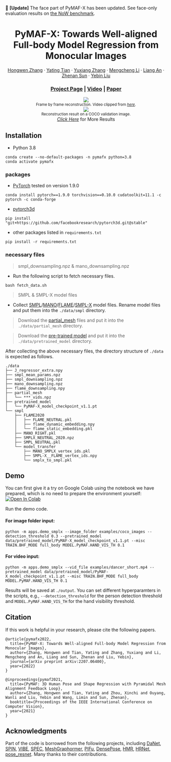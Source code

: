 🚩 **[Update]** The face part of PyMAF-X has been updated. See face-only evaluation results on [the NoW benchmark](https://now.is.tue.mpg.de/nonmetricalevaluation.html).

<div align="center">

# PyMAF-X: Towards Well-aligned Full-body Model Regression from Monocular Images

[Hongwen Zhang](https://github.com/HongwenZhang) · [Yating Tian](https://github.com/tinatiansjz) · [Yuxiang Zhang](https://zhangyux15.github.io) · [Mengcheng Li](https://github.com/Dw1010) · [Liang An](https://anl13.github.io) · [Zhenan Sun](http://www.cbsr.ia.ac.cn/users/znsun) · [Yebin Liu](https://www.liuyebin.com)

### [Project Page](https://www.liuyebin.com/pymaf-x) | [Video](https://www.bilibili.com/video/BV1pN4y1T7dY) | [Paper](https://arxiv.org/abs/2207.06400)

</div>

<p align="center">
    <img src="https://hongwenzhang.github.io/pymaf-x/files/dance_demo.gif">
    <br>
    <sup>Frame by frame reconstruction. Video clipped from <a href="https://www.youtube.com/watch?v=Ltt4dkRkSG0" target="_blank"><i>here</i></a>.</sup>
    <br>
    <img src="https://hongwenzhang.github.io/pymaf-x/files/img_demo.png">
    <br>
    <sup>Reconstruction result on a COCO validation image.</sup>
    <br>
    <a href="https://www.liuyebin.com/pymaf-x" target="_blank"><i>Click Here</i></a> for More Results
</p>

## Installation

- Python 3.8

```
conda create --no-default-packages -n pymafx python=3.8
conda activate pymafx
```

### packages

- [PyTorch](https://www.pytorch.org) tested on version 1.9.0
```
conda install pytorch==1.9.0 torchvision==0.10.0 cudatoolkit=11.1 -c pytorch -c conda-forge
```

- [pytorch3d](https://github.com/facebookresearch/pytorch3d/blob/main/INSTALL.md)
```
pip install "git+https://github.com/facebookresearch/pytorch3d.git@stable"
```

- other packages listed in `requirements.txt`
```
pip install -r requirements.txt
```

### necessary files

> smpl_downsampling.npz & mano_downsampling.npz

- Run the following script to fetch necessary files.

```
bash fetch_data.sh
```
> SMPL & SMPL-X model files

- Collect [SMPL](https://smpl.is.tue.mpg.de)/[MANO](https://mano.is.tue.mpg.de)/[FLAME](https://flame.is.tue.mpg.de)/[SMPL-X](https://smpl-x.is.tue.mpg.de) model files. Rename model files and put them into the `./data/smpl` directory.

> Download the [partial_mesh](https://cloud.tsinghua.edu.cn/d/3bc20811a93b488b99a9) files and put it into the `./data/partial_mesh` directory.

> Download the [pre-trained model](https://cloud.tsinghua.edu.cn/d/3bc20811a93b488b99a9) and put it into the `./data/pretrained_model` directory.

After collecting the above necessary files, the directory structure of `./data` is expected as follows.  
```
./data
├── J_regressor_extra.npy
├── smpl_mean_params.npz
├── smpl_downsampling.npz
├── mano_downsampling.npz
├── flame_downsampling.npy
├── partial_mesh
│   └── ***_vids.npz
├── pretrained_model
│   └── PyMAF-X_model_checkpoint_v1.1.pt
└── smpl
    ├── FLAME2020
    │   ├── FLAME_NEUTRAL.pkl
    │   ├── flame_dynamic_embedding.npy
    │   └── flame_static_embedding.pkl
    ├── MANO_RIGHT.pkl
    ├── SMPLX_NEUTRAL_2020.npz
    ├── SMPL_NEUTRAL.pkl
    └── model_transfer
        ├── MANO_SMPLX_vertex_ids.pkl
        ├── SMPL-X__FLAME_vertex_ids.npy
        └── smplx_to_smpl.pkl
```

## Demo

You can first give it a try on Google Colab using the notebook we have prepared, which is no need to prepare the environment yourself: [![Open In Colab](https://colab.research.google.com/assets/colab-badge.svg)](https://colab.research.google.com/drive/13Iytx1Hb0ZryEwbJdpXBW9ggDxs2Y-tL?usp=sharing)

Run the demo code.

#### For image folder input:

```
python -m apps.demo_smplx --image_folder examples/coco_images --detection_threshold 0.3 --pretrained_model data/pretrained_model/PyMAF-X_model_checkpoint_v1.1.pt --misc TRAIN.BHF_MODE full_body MODEL.PyMAF.HAND_VIS_TH 0.1
```
#### For video input:
```
python -m apps.demo_smplx --vid_file examples/dancer_short.mp4 --pretrained_model data/pretrained_model/PyMAF-X_model_checkpoint_v1.1.pt --misc TRAIN.BHF_MODE full_body MODEL.PyMAF.HAND_VIS_TH 0.1
```

Results will be saved at `./output`. You can set different hyperparamters in the scripts, e.g., `--detection_threshold` for the person detection threshold and `MODEL.PyMAF.HAND_VIS_TH` for the hand visibility threshold.

## Citation
If this work is helpful in your research, please cite the following papers.
```
@article{pymafx2022,
  title={PyMAF-X: Towards Well-aligned Full-body Model Regression from Monocular Images},
  author={Zhang, Hongwen and Tian, Yating and Zhang, Yuxiang and Li, Mengcheng and An, Liang and Sun, Zhenan and Liu, Yebin},
  journal={arXiv preprint arXiv:2207.06400},
  year={2022}
}

@inproceedings{pymaf2021,
  title={PyMAF: 3D Human Pose and Shape Regression with Pyramidal Mesh Alignment Feedback Loop},
  author={Zhang, Hongwen and Tian, Yating and Zhou, Xinchi and Ouyang, Wanli and Liu, Yebin and Wang, Limin and Sun, Zhenan},
  booktitle={Proceedings of the IEEE International Conference on Computer Vision},
  year={2021}
}
```

## Acknowledgments

Part of the code is borrowed from the following projects, including [DaNet](https://github.com/HongwenZhang/DaNet-3DHumanReconstruction), [SPIN](https://github.com/nkolot/SPIN), [VIBE](https://github.com/mkocabas/VIBE), [SPEC](https://github.com/mkocabas/SPEC), [MeshGraphormer](https://github.com/microsoft/MeshGraphormer), [PIFu](https://github.com/shunsukesaito/PIFu), [DensePose](https://github.com/facebookresearch/DensePose), [HMR](https://github.com/akanazawa/hmr), [HRNet](https://github.com/leoxiaobin/deep-high-resolution-net.pytorch), [pose_resnet](https://github.com/Microsoft/human-pose-estimation.pytorch). Many thanks to their contributions.